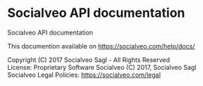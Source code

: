 Socialveo API documentation
===========================

Socialveo API documentation

This documention available on https://socialveo.com/help/docs/

Copyright (C) 2017 Socialveo Sagl - All Rights Reserved  
License: Proprietary Software Socialveo (C) 2017, Socialveo Sagl  
Socialveo Legal Policies: https://socialveo.com/legal